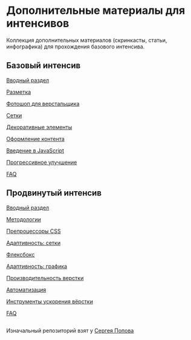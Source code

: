 # Дополнительные материалы для интенсивов
Коллекция дополнительных материалов (скринкасты, статьи, инфографика) для прохождения базового интенсива.

## Базовый интенсив

[Вводный раздел](/sections/section-1.md)

[Разметка](/sections/section-2.md)

[Фотошоп для верстальщика](/sections/section-3.md)

[Сетки](/sections/section-4.md)

[Декоративные элементы](/sections/section-5.md)

[Оформление контента](/sections/section-6.md)

[Введение в JavaScript](/sections/section-7.md)

[Прогрессивное улучшение](/sections/section-8.md)

[FAQ](/sections/section-faq.md)

## Продвинутый интенсив

[Вводный раздел](/sections-adaptive/section-1.md)

[Методологии](/sections-adaptive/section-2.md)

[Препроцессоры CSS](/sections-adaptive/section-3.md)

[Адаптивность: сетки](/sections-adaptive/section-4.md)

[Флексбокс](/sections-adaptive/section-5.md)

[Адаптивность: графика](/sections-adaptive/section-6.md)

[Производительность верстки](/sections-adaptive/section-7.md)

[Автоматизация](/sections-adaptive/section-8.md)

[Инструменты ускорения вёрстки](/sections-adaptive/section-9.md)

[FAQ](/sections-adaptive/section-faq.md)

##

Изначальный репозиторий взят у [Сергея Попова](https://github.com/tsergeytovarov)
